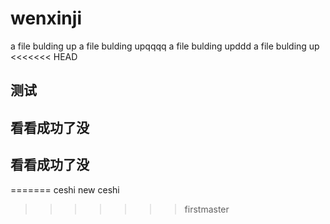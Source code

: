 # wenxinji
a file bulding up
a file bulding upqqqq
a file bulding upddd
a file bulding up
<<<<<<< HEAD
## 测试
## 看看成功了没
## 看看成功了没
=======
ceshi
new ceshi

>>>>>>> firstmaster
